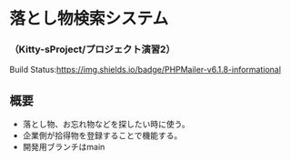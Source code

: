 # 落とし物検索システム
### （Kitty-sProject/プロジェクト演習2）
Build Status:https://img.shields.io/badge/PHPMailer-v6.1.8-informational

## 概要
 - 落とし物、お忘れ物などを探したい時に使う。
 - 企業側が拾得物を登録することで機能する。
 - 開発用ブランチはmain
